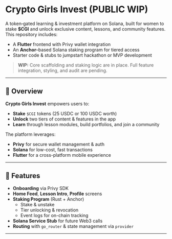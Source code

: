 # Crypto Girls Invest (PUBLIC WIP)

A token‐gated learning & investment platform on Solana, built for women to stake **$CGI** and unlock exclusive content, lessons, and community features. This repository includes:

- A **Flutter** frontend with Privy wallet integration  
- An **Anchor**–based Solana staking program for tiered access  
- Starter code & stubs to jumpstart hackathon or MVP development  

> **WIP:** Core scaffolding and staking logic are in place. Full feature integration, styling, and audit are pending.

---

## 📖 Overview

**Crypto Girls Invest** empowers users to:
- **Stake** `$CGI` tokens (25 USDC or 100 USDC worth)  
- **Unlock** two tiers of content & features in the app  
- **Learn** through lesson modules, build portfolios, and join a community  

The platform leverages:
- **Privy** for secure wallet management & auth  
- **Solana** for low-cost, fast transactions  
- **Flutter** for a cross-platform mobile experience  

---

## 🚀 Features

- **Onboarding** via Privy SDK  
- **Home Feed**, **Lesson Intro**, **Profile** screens  
- **Staking Program** (Rust + Anchor)  
  - Stake & unstake  
  - Tier unlocking & revocation  
  - Event logs for on-chain tracking  
- **Solana Service Stub** for future Web3 calls  
- **Routing** with `go_router` & state management via `provider`

---


